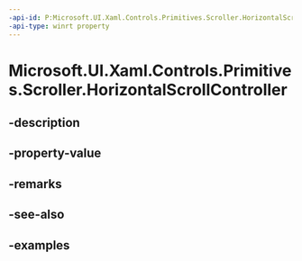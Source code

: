 ```yaml
---
-api-id: P:Microsoft.UI.Xaml.Controls.Primitives.Scroller.HorizontalScrollController
-api-type: winrt property
---
```


# Microsoft.UI.Xaml.Controls.Primitives.Scroller.HorizontalScrollController

<!--
public Microsoft.UI.Xaml.Controls.Primitives.IScrollController HorizontalScrollController { get; set; }
-->


## -description

## -property-value

## -remarks

## -see-also

## -examples


